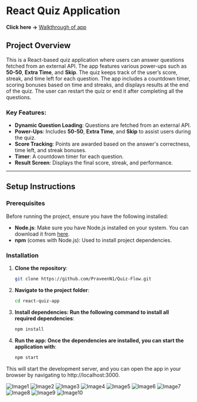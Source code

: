 # React Quiz Application

**Click here ->** [Walkthrough of app](https://drive.google.com/file/d/1nVkUVahm1ohNZ9gs6gvf3LowMgTfo4u9/view?usp=sharing) 


## Project Overview


This is a React-based quiz application where users can answer questions fetched from an external API. The app features various power-ups such as **50-50**, **Extra Time**, and **Skip**. The quiz keeps track of the user’s score, streak, and time left for each question. The app includes a countdown timer, scoring bonuses based on time and streaks, and displays results at the end of the quiz. The user can restart the quiz or end it after completing all the questions.

### Key Features:
- **Dynamic Question Loading**: Questions are fetched from an external API.
- **Power-Ups**: Includes **50-50**, **Extra Time**, and **Skip** to assist users during the quiz.
- **Score Tracking**: Points are awarded based on the answer's correctness, time left, and streak bonuses.
- **Timer**: A countdown timer for each question.
- **Result Screen**: Displays the final score, streak, and performance.

---

## Setup Instructions

### Prerequisites

Before running the project, ensure you have the following installed:
- **Node.js**: Make sure you have Node.js installed on your system. You can download it from [here](https://nodejs.org/).
- **npm** (comes with Node.js): Used to install project dependencies.

### Installation

1. **Clone the repository**:
   ```bash
   git clone https://github.com/PraveenN1/Quiz-Flow.git

2. **Navigate to the project folder**:
    ```bash
    cd react-quiz-app

3. **Install dependencies: Run the following command to install all required dependencies**:

    ```bash
    npm install

4. **Run the app: Once the dependencies are installed, you can start the application with**:

    ```bash
    npm start
    
This will start the development server, and you can open the app in your browser by navigating to http://localhost:3000.



![Image1](https://github.com/PraveenN1/Quiz-Flow/blob/9cd8077b5e6de84a62583f5e5eb662e87277e269/img-1.png)
![Image2](https://github.com/PraveenN1/Quiz-Flow/blob/9cd8077b5e6de84a62583f5e5eb662e87277e269/img2.png)
![Image3](https://github.com/PraveenN1/Quiz-Flow/blob/be3fa4c13c6d8981a0c2374a72bc2d3bf623bc70/img3.png)
![Image4](https://github.com/PraveenN1/Quiz-Flow/blob/be3fa4c13c6d8981a0c2374a72bc2d3bf623bc70/img4.png)
![Image5](https://github.com/PraveenN1/Quiz-Flow/blob/be3fa4c13c6d8981a0c2374a72bc2d3bf623bc70/img5.png)
![Image6](https://github.com/PraveenN1/Quiz-Flow/blob/9cd8077b5e6de84a62583f5e5eb662e87277e269/img6.png)
![Image7](https://github.com/PraveenN1/Quiz-Flow/blob/be3fa4c13c6d8981a0c2374a72bc2d3bf623bc70/img7.png)
![Image8](https://github.com/PraveenN1/Quiz-Flow/blob/fb79e54bba59ee2cd543971d336c1b9ee3a9232e/img8.png)
![Image9](https://github.com/PraveenN1/Quiz-Flow/blob/fb79e54bba59ee2cd543971d336c1b9ee3a9232e/img9.png)
![Image10](https://github.com/PraveenN1/Quiz-Flow/blob/fb79e54bba59ee2cd543971d336c1b9ee3a9232e/img10.png)
